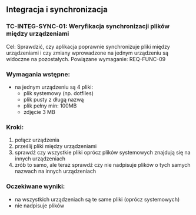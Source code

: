 Integracja i synchronizacja
---

### TC-INTEG-SYNC-01: Weryfikacja synchronizacji plików między urządzeniami
Cel: Sprawdzić, czy aplikacja poprawnie synchronizuje pliki między urządzeniami i czy zmiany wprowadzone na jednym urządzeniu są widoczne na pozostałych.
Powiązane wymaganie: REQ-FUNC-09
### Wymagania wstępne:
- na jednym urządzeniu są 4 pliki:
	- plik systemowy (np. dotfiles)
	- plik pusty z długą nazwą
	- plik pełny min: 100MB
	- zdjęcie 3 MB
### Kroki:
1. połącz urządzenia
2. prześlij pliki między urządzeniami
3. sprawdź czy wszystkie pliki oprócz plików systemowych znajdują się na innych urządzeniach
4. zrób to samo, ale teraz sprawdź czy nie nadpisuje plików o tych samych nazwach na innych urządzeniach

### Oczekiwane wyniki:
- na wszystkich urządzeniach są te same pliki (oprócz systemowych)
- nie nadpisuje plików
